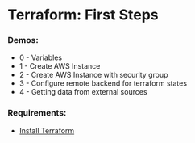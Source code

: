 # Terraform: First Steps

### Demos:
* 0 - Variables
* 1 - Create AWS Instance
* 2 - Create AWS Instance with security group
* 3 - Configure remote backend for terraform states
* 4 - Getting data from external sources
### Requirements:
* <a href="https://learn.hashicorp.com/terraform/getting-started/install.html">Install Terraform</a>

